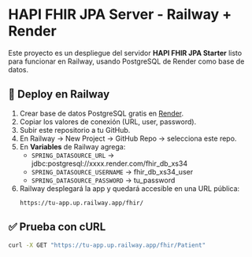# HAPI FHIR JPA Server - Railway + Render

Este proyecto es un despliegue del servidor **HAPI FHIR JPA Starter** listo para funcionar en Railway, usando PostgreSQL de Render como base de datos.

## 🚀 Deploy en Railway
1. Crear base de datos PostgreSQL gratis en [Render](https://render.com).
2. Copiar los valores de conexión (URL, user, password).
3. Subir este repositorio a tu GitHub.
4. En Railway → New Project → GitHub Repo → selecciona este repo.
5. En **Variables** de Railway agrega:
   - `SPRING_DATASOURCE_URL` → jdbc:postgresql://xxxx.render.com/fhir_db_xs34
   - `SPRING_DATASOURCE_USERNAME` → fhir_db_xs34_user
   - `SPRING_DATASOURCE_PASSWORD` → tu_password
6. Railway desplegará la app y quedará accesible en una URL pública:
   ```
   https://tu-app.up.railway.app/fhir/
   ```

## ✅ Prueba con cURL
```bash
curl -X GET "https://tu-app.up.railway.app/fhir/Patient"
```
